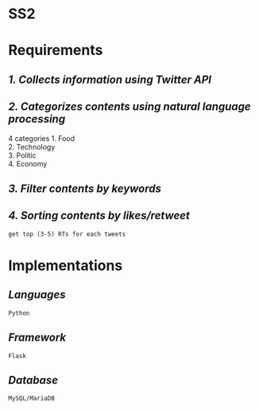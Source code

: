 # SS2
# Requirements

## *1. Collects information using Twitter API*
## *2. Categorizes contents using natural language processing*
4 categories
    1. Food <br>
    2. Technology<br>
    3. Politic<br>
    4. Economy<br>
## *3. Filter contents by keywords*
## *4. Sorting contents by likes/retweet*
    get top (3-5) RTs for each tweets 

# Implementations
## *Languages*
    Python
## *Framework*
    Flask
## *Database*
    MySQL/MariaDB